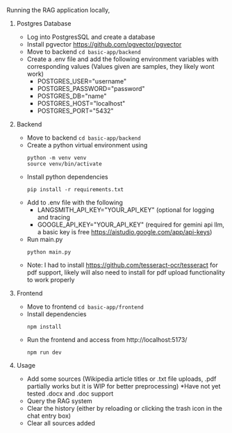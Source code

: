 Running the RAG application locally,

1. Postgres Database
   - Log into PostgresSQL and create a database
   - Install pgvector https://github.com/pgvector/pgvector
   - Move to backend
     ```cd basic-app/backend```
   - Create a .env file and add the following environment variables with corresponding values (Values given are samples, they likely wont work)
     - POSTGRES_USER="username"
     - POSTGRES_PASSWORD="password"
     - POSTGRES_DB="name"
     - POSTGRES_HOST="localhost"
     - POSTGRES_PORT="5432"

2. Backend
   - Move to backend
     ```cd basic-app/backend```
   - Create a python virtual environment using
     ```
     python -m venv venv
     source venv/bin/activate
     ```
   - Install python dependencies
     ```
     pip install -r requirements.txt
     ```
   - Add to .env file with the following
     - LANGSMITH_API_KEY="YOUR_API_KEY" (optional for logging and tracing
     - GOOGLE_API_KEY="YOUR_API_KEY" (required for gemini api llm, a basic key is free https://aistudio.google.com/app/api-keys)
   - Run main.py
     ```
     python main.py
     ```
   - Note: I had to install https://github.com/tesseract-ocr/tesseract for pdf support, likely will also need to install for pdf upload functionality to work properly
3. Frontend
   - Move to frontend
     ```cd basic-app/frontend```
   - Install dependencies
     ```
     npm install
     ```
   - Run the frontend and access from http://localhost:5173/
     ```
     npm run dev
     ```
4. Usage
   - Add some sources (Wikipedia article titles or .txt file uploads, .pdf partially works but it is WIP for better preprocessing) *Have not yet tested .docx and .doc support 
   - Query the RAG system
   - Clear the history (either by reloading or clicking the trash icon in the chat entry box)
   - Clear all sources added
